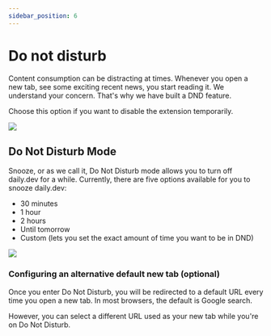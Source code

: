 ```yaml
---
sidebar_position: 6
---
```


# Do not disturb

Content consumption can be distracting at times. Whenever you open a new tab, see some exciting recent news, you start reading it. We understand your concern. That's why we have built a DND feature.

Choose this option if you want to disable the extension temporarily.

![](https://daily-now-res.cloudinary.com/image/upload/v1636624164/docs/dnd.svg)

## Do Not Disturb Mode 

Snooze, or as we call it, Do Not Disturb mode allows you to turn off daily.dev for a while. Currently, there are five options available for you to snooze daily.dev:
* 30 minutes
* 1 hour
* 2 hours
* Until tomorrow
* Custom (lets you set the exact amount of time you want to be in DND)

![](https://daily-now-res.cloudinary.com/image/upload/v1636624164/docs/dnd2.svg)

### Configuring an alternative default new tab (optional)

Once you enter Do Not Disturb, you will be redirected to a default URL every time you open a new tab. In most browsers, the default is Google search. 

However, you can select a different URL used as your new tab while you're on Do Not Disturb. 